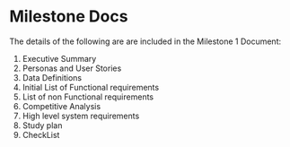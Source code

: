 # Milestone Docs

The details of the following are are included in the Milestone 1 Document:

1. Executive Summary
2. Personas and User Stories
3. Data Definitions
4. Initial List of Functional requirements
5. List of non Functional requirements
6. Competitive Analysis
7. High level system requirements
8. Study plan
9. CheckList








